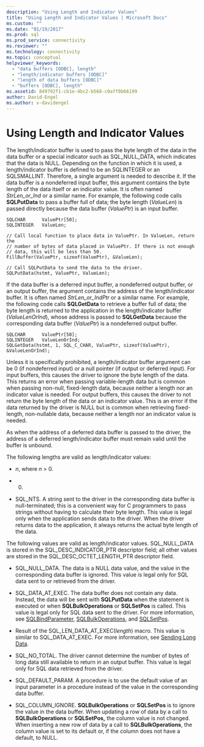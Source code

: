 ```yaml
---
description: "Using Length and Indicator Values"
title: "Using Length and Indicator Values | Microsoft Docs"
ms.custom: ""
ms.date: "01/19/2017"
ms.prod: sql
ms.prod_service: connectivity
ms.reviewer: ""
ms.technology: connectivity
ms.topic: conceptual
helpviewer_keywords: 
  - "data buffers [ODBC], length"
  - "length/indicator buffers [ODBC]"
  - "length of data buffers [ODBC]"
  - "buffers [ODBC], length"
ms.assetid: 849792f1-cb1e-4bc2-b568-c0aff0b66199
author: David-Engel
ms.author: v-davidengel
---
```

# Using Length and Indicator Values
The length/indicator buffer is used to pass the byte length of the data in the data buffer or a special indicator such as SQL_NULL_DATA, which indicates that the data is NULL. Depending on the function in which it is used, a length/indicator buffer is defined to be an SQLINTEGER or an SQLSMALLINT. Therefore, a single argument is needed to describe it. If the data buffer is a nondeferred input buffer, this argument contains the byte length of the data itself or an indicator value. It is often named *StrLen_or_Ind* or a similar name. For example, the following code calls **SQLPutData** to pass a buffer full of data; the byte length (*ValueLen*) is passed directly because the data buffer (*ValuePtr*) is an input buffer.  
  
```  
SQLCHAR      ValuePtr[50];  
SQLINTEGER   ValueLen;  
  
// Call local function to place data in ValuePtr. In ValueLen, return the  
// number of bytes of data placed in ValuePtr. If there is not enough  
// data, this will be less than 50.  
FillBuffer(ValuePtr, sizeof(ValuePtr), &ValueLen);  
  
// Call SQLPutData to send the data to the driver.  
SQLPutData(hstmt, ValuePtr, ValueLen);  
```  
  
 If the data buffer is a deferred input buffer, a nondeferred output buffer, or an output buffer, the argument contains the address of the length/indicator buffer. It is often named *StrLen_or_IndPtr* or a similar name. For example, the following code calls **SQLGetData** to retrieve a buffer full of data; the byte length is returned to the application in the length/indicator buffer (*ValueLenOrInd*), whose address is passed to **SQLGetData** because the corresponding data buffer (*ValuePtr*) is a nondeferred output buffer.  
  
```  
SQLCHAR      ValuePtr[50];  
SQLINTEGER   ValueLenOrInd;  
SQLGetData(hstmt, 1, SQL_C_CHAR, ValuePtr, sizeof(ValuePtr), &ValueLenOrInd);  
```  
  
 Unless it is specifically prohibited, a length/indicator buffer argument can be 0 (if nondeferred input) or a null pointer (if output or deferred input). For input buffers, this causes the driver to ignore the byte length of the data. This returns an error when passing variable-length data but is common when passing non-null, fixed-length data, because neither a length nor an indicator value is needed. For output buffers, this causes the driver to not return the byte length of the data or an indicator value. This is an error if the data returned by the driver is NULL but is common when retrieving fixed-length, non-nullable data, because neither a length nor an indicator value is needed.  
  
 As when the address of a deferred data buffer is passed to the driver, the address of a deferred length/indicator buffer must remain valid until the buffer is unbound.  
  
 The following lengths are valid as length/indicator values:  
  
-   *n*, where *n* > 0.  
  
-   0.  
  
-   SQL_NTS. A string sent to the driver in the corresponding data buffer is null-terminated; this is a convenient way for C programmers to pass strings without having to calculate their byte length. This value is legal only when the application sends data to the driver. When the driver returns data to the application, it always returns the actual byte length of the data.  
  
 The following values are valid as length/indicator values. SQL_NULL_DATA is stored in the SQL_DESC_INDICATOR_PTR descriptor field; all other values are stored in the SQL_DESC_OCTET_LENGTH_PTR descriptor field.  
  
-   SQL_NULL_DATA. The data is a NULL data value, and the value in the corresponding data buffer is ignored. This value is legal only for SQL data sent to or retrieved from the driver.  
  
-   SQL_DATA_AT_EXEC. The data buffer does not contain any data. Instead, the data will be sent with **SQLPutData** when the statement is executed or when **SQLBulkOperations** or **SQLSetPos** is called. This value is legal only for SQL data sent to the driver. For more information, see [SQLBindParameter](../../../odbc/reference/syntax/sqlbindparameter-function.md), [SQLBulkOperations](../../../odbc/reference/syntax/sqlbulkoperations-function.md), and [SQLSetPos](../../../odbc/reference/syntax/sqlsetpos-function.md).  
  
-   Result of the SQL_LEN_DATA_AT_EXEC(*length*) macro. This value is similar to SQL_DATA_AT_EXEC. For more information, see [Sending Long Data](../../../odbc/reference/develop-app/sending-long-data.md).  
  
-   SQL_NO_TOTAL. The driver cannot determine the number of bytes of long data still available to return in an output buffer. This value is legal only for SQL data retrieved from the driver.  
  
-   SQL_DEFAULT_PARAM. A procedure is to use the default value of an input parameter in a procedure instead of the value in the corresponding data buffer.  
  
-   SQL_COLUMN_IGNORE. **SQLBulkOperations** or **SQLSetPos** is to ignore the value in the data buffer. When updating a row of data by a call to **SQLBulkOperations** or **SQLSetPos,** the column value is not changed. When inserting a new row of data by a call to **SQLBulkOperations**, the column value is set to its default or, if the column does not have a default, to NULL.
